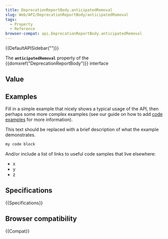 ```yaml
---
title: DeprecationReportBody.anticipatedRemoval
slug: Web/API/DeprecationReportBody/anticipatedRemoval
tags:
  - Property
  - Reference
browser-compat: api.DeprecationReportBody.anticipatedRemoval
---
```

{{DefaultAPISidebar("")}}

The **`anticipatedRemoval`** property of the {{domxref("DeprecationReportBody")}} interface 

## Value



## Examples

Fill in a simple example that nicely shows a typical usage of the API, then perhaps some more complex examples (see our guide on how to add [code examples](/en-US/docs/MDN/Contribute/Structures/Code_examples) for more information).

This text should be replaced with a brief description of what the example demonstrates.

```js
my code block
```

And/or include a list of links to useful code samples that live elsewhere:

*   x
*   y
*   z

## Specifications

{{Specifications}}

## Browser compatibility

{{Compat}}


